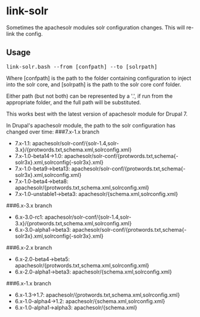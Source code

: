 link-solr
=========

Sometimes the apachesolr modules solr configuration changes. This will re-link the config.

Usage
-----

<pre>link-solr.bash --from [confpath] --to [solrpath]</pre>

Where [confpath] is the path to the folder containing configuration to inject into the solr core,
and [solrpath] is the path to the solr core conf folder.

Either path (but not both) can be represented by a '.', if run from the appropriate folder,
and the full path will be substituted.

This works best with the latest version of apachesolr module for Drupal 7.

In Drupal's apachesolr module, the path to the solr configuration has changed over time:
###7.x-1.x branch
* 7.x-1.1: apachesolr/solr-conf/{solr-1.4,solr-3.x}/{protwords.txt,schema.xml,solrconfig.xml}
* 7.x-1.0-beta14->1.0: apachesolr/solr-conf/{protwords.txt,schema{-solr3x}.xml,solrconfig{-solr3x}.xml}
* 7.x-1.0-beta9->beta13: apachesolr/solr-conf/{protwords.txt,schema{-solr3x}.xml,solrconfig.xml}
* 7.x-1.0-beta4->beta8: apachesolr/{protwords.txt,schema.xml,solrconfig.xml}
* 7.x-1.0-unstable1->beta3: apachesolr/{schema.xml,solrconfig.xml}

###6.x-3.x branch
* 6.x-3.0-rc1: apachesolr/solr-conf/{solr-1.4,solr-3.x}/{protwords.txt,schema.xml,solrconfig.xml}
* 6.x-3.0-alpha1->beta3: apachesolr/solr-conf/{protwords.txt,schema{-solr3x}.xml,solrconfig{-solr3x}.xml}

###6.x-2.x branch
* 6.x-2.0-beta4->beta5: apachesolr/{protwords.txt,schema.xml,solrconfig.xml}
* 6.x-2.0-alpha1->beta3: apachesolr/{schema.xml,solrconfig.xml}

###6.x-1.x branch
* 6.x-1.3->1.7: apachesolr/{protwords.txt,schema.xml,solrconfig.xml}
* 6.x-1.0-alpha4->1.2: apachesolr/{schema.xml,solrconfig.xml}
* 6.x-1.0-alpha1->alpha3: apachesolr/{schema.xml}